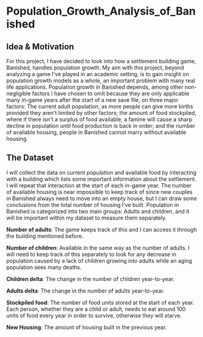 # Population_Growth_Analysis_of_Banished
## **Idea & Motivation**
For this project, I have decided to look into how a settlement building game, Banished, handles population growth. My aim with this project, beyond analyzing a game I've played in an academic setting, is to gain insight on population growth models as a whole, an important problem with many real life applications. Population growth in Banished depends, among other non-negligible factors I have chosen to omit because they are only applicable many in-game years after the start of a new save file, on three major factors: The current adult population, as more people can give more births provided they aren't limited by other factors; the amount of food stockpiled, where if there isn't a surplus of food available, a famine will cause a sharp decline in population until food production is back in order; and the number of available housing, people in Banished cannot marry without available housing.
 
## **The Dataset**
I will collect the data on current population and available food by interacting with a building which lists some important information about the settlement. I will repeat that interaction at the start of each in-game year. The number of available housing is near impossible to keep track of since new couples in Banished always need to move into an empty house, but I can draw some conclusions from the total number of housing I've built. Population in Banished is categorized into two main groups: Adults and children, and it will be important within my dataset to measure them separately.

  **Number of adults**: The game keeps track of this and I can access it through the building mentioned before.
  
  **Number of children**: Available in the same way as the number of adults. I will need to keep track of this separately to look for any decrease in population caused by a lack of children growing into adults while an aging population sees many deaths.

  **Children delta**: The change in the number of children year-to-year.

  **Adults delta**: The change in the number of adults year-to-year.

  **Stockpiled food**: The number of food units stored at the start of each year. Each person, whether they are a child or adult, needs to eat around 100 units of food every year in order to survive, otherwise they will starve. 

  **New Housing**: The amount of housing built in the previous year.
